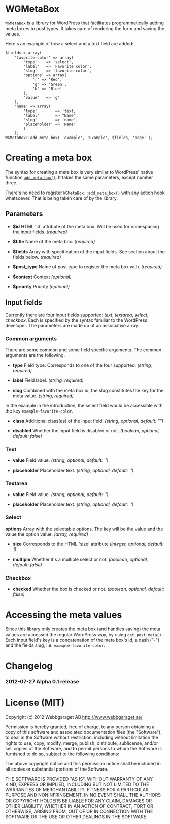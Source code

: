 # WGMetaBox
`WGMetaBox` is a library for WordPress that facilitates programmatically adding meta boxes to post types. It takes care of rendering the form and saving the values.

Here's an example of how a select and a text field are added:


	$fields = array(
	    'favorite-color' => array(
	        'type'    => 'select',
	        'label'   => 'Favorite color',
	        'slug'    => 'favorite-color',
	        'options' => array(
	            'r' => 'Red',
	            'g' => 'Green',
	            'b' => 'Blue'
	        ),
	        'value'   => 'g'
	    ),
	    'name' => array(
	        'type'        => 'text,
	        'label'       => "Name",
	        'slug'        => 'name',
	        'placeholder' => 'Name'
	        )
	    );
	WGMetaBox::add_meta_box( 'example', 'Example', $fields, 'page' );

# Creating a meta box
The syntax for creating a meta box is very similar to WordPress' native function [``add_meta_box()``](http://codex.wordpress.org/Function_Reference/add_meta_box). It takes the same parameters, except number three.

There's no need to register ``WGMetaBox::add_meta_box()`` with any action hook whatsoever. That is being taken care of by the library.

## Parameters
* **$id** HTML 'id' attribute of the meta box. Will be used for namespacing the input fields. _(required)_

* **$title** Name of the meta box. _(required)_

* **$fields** Array with specification of the input fields. See section about the fields below. _(required)_

* **$post_type** Name of post type to register the meta box with. _(required)_

* **$context** Context _(optional)_

* **$priority** Priority _(optional)_

## Input fields
Currently there are four input fields supported: *text*, *textarea*, *select*, *checkbox*. Each is specified by the syntax familiar to the WordPress developer. The parameters are made up of an associative array.

### Common arguments
There are some common and some field specific arguments. The common arguments are the following.

* **type** Field type. Corresponds to one of the four supported. _(string, required)_

* **label** Field label. _(string, required)_

* **slug** Combined with the meta box id, the slug constitutes the key for the meta value. _(string, required)_

In the example in the introduction, the select field would be accessible with the key ``example-favorite-color``.

* **class** Additional class(es) of the input field. _(string, optional, default: "")_

* **disabled** Whether the input field is disabled or not. _(boolean, optional, default: false)_

### Text

* **value** Field value. _(string, optional, default: '')_

* **placeholder** Placeholder text. _(string, optional, default: '')_

### Textarea

* **value** Field value. _(string, optional, default: '')_

* **placeholder** Placeholder text. _(string, optional, default: '')_

### Select

**options** Array with the selectable options. The key will be the value and the value the option value. _(array, required)_

* **size** Corresponds to the HTML 'size' attribute _(integer, optional, default: 1)_

* **multiple** Whether it's a multiple select or not. _(boolean, optional, default: false)_

### Checkbox

* **checked** Whether the box is checked or not. _(boolean, optional, default: false)_

# Accessing the meta values
Since this library only creates the meta box (and handles saving) the meta values are accessed the regular WordPress way, by using ``get_post_meta()``. Each input field's key is a concatenation of the meta box's id, a dash ("-") and the fields slug, i.e. ``example-favorite-color``.


# Changelog
### 2012-07-27 Alpha 0.1 release

# License (MIT)

Copyright (c) 2012 Webbgaraget AB http://www.webbgaraget.se/

Permission is hereby granted, free of charge, to any person obtaining
a copy of this software and associated documentation files (the "Software"),
to deal in the Software without restriction, including without limitation the
rights to use, copy, modify, merge, publish, distribute, sublicense, and/or
sell copies of the Software, and to permit persons to whom the Software is
furnished to do so, subject to the following conditions:

The above copyright notice and this permission notice shall be included in
all copies or substantial portions of the Software.

THE SOFTWARE IS PROVIDED "AS IS", WITHOUT WARRANTY OF ANY KIND, EXPRESS OR
IMPLIED, INCLUDING BUT NOT LIMITED TO THE WARRANTIES OF MERCHANTABILITY,
FITNESS FOR A PARTICULAR PURPOSE AND NONINFRINGEMENT. IN NO EVENT SHALL THE
AUTHORS OR COPYRIGHT HOLDERS BE LIABLE FOR ANY CLAIM, DAMAGES OR OTHER
LIABILITY, WHETHER IN AN ACTION OF CONTRACT, TORT OR OTHERWISE, ARISING
FROM, OUT OF OR IN CONNECTION WITH THE SOFTWARE OR THE USE OR OTHER
DEALINGS IN THE SOFTWARE.